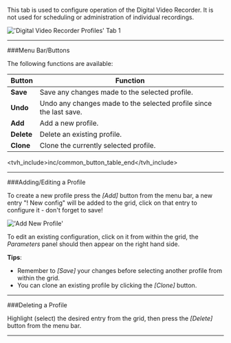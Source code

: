 This tab is used to configure operation of the Digital Video Recorder.
It is not used for scheduling or administration of individual
recordings.

!['Digital Video Recorder Profiles' Tab 1](static/img/doc/dvrprofiles.png)

---

###Menu Bar/Buttons

The following functions are available:

Button              | Function
--------------------|---------
**Save**            | Save any changes made to the selected profile.
**Undo**            | Undo any changes made to the selected profile since the last save.
**Add**             | Add a new profile.
**Delete**          | Delete an existing profile.
**Clone**           | Clone the currently selected profile.

<tvh_include>inc/common_button_table_end</tvh_include>

---

###Adding/Editing a Profile

To create a new profile press the *[Add]* button from the 
menu bar, a new entry "! New config" will be added to the grid, click 
on that entry to configure it - don't forget to save!

!['Add New Profile'](static/img/doc/dvrnewprofile.png)

To edit an existing configuration, click on it from within the grid, the 
*Parameters* panel should then appear on the right hand side.

**Tips**: 
* Remember to *[Save]* your changes before selecting another profile 
from within the grid.
* You can clone an existing profile by clicking the *[Clone]* 
button.

---

###Deleting a Profile

Highlight (select) the desired entry from the grid, then press the 
*[Delete]* button from the menu bar. 

---
